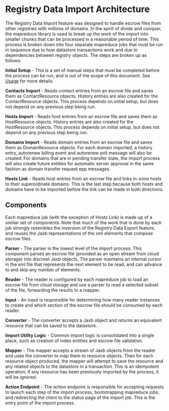 # Registry Data Import Architecture

The Registry Data Import feature was designed to handle escrow files from other registries
with millions of domains. In the spirit of divide and conquer, the mapreduce library
is used to break up the work of the import into smaller chunks that can be processed
in a reasonable period of time. This process is broken down into four separate mapreduce
jobs that must be run in sequence due to how datastore transactions work and due
to dependencies between registry objects. The steps are broken up as follows:

__Initial Setup__ - This is a set of manual steps that must be completed before the
process can be run, and is out of the scope of this document. See [Usage](./rde-import-usage.md)
for more details.

__Contacts Import__ - Reads contact entries from an escrow file and saves
them as ContactResource objects. History entries are also created for the ContactResource
objects. This process depends on initial setup, but does not depend on any previous
step being run.

__Hosts Import__ - Reads host entries from an escrow file and saves them as
HostResource objects. History entries are also created for the HostResource objects.
This process depends on initial setup, but does not depend on any previous step being run.

__Domains Import__ - Reads domain entries from an escrow file and saves them as DomainResource
objects. For each domain imported, a history entry, autorenew billing event and autorenew
poll message will also be created. For domains that are in pending transfer state, the
import process will also create future entities for automatic server approval in the same
fashion as domain transfer request epp messages.

__Hosts Link__ - Reads host entries from an escrow file and links in-zone hosts to their
superordinate domains. This is the last step because both hosts and domains have to be
imported before the link can be made in both directions.

## Components

Each mapreduce job (with the exception of Hosts Link) is made up of a similar set of components.
Note that much of the work that is done by each job strongly resembles the inversion of the
Registry Data Export feature, and reuses the Jaxb representations of the xml elements that
compose escrow files.

__Parser__ - The parser is the lowest level of the import process. This component parses
an escrow file (provided as an open stream from cloud storage) into discreet Jaxb objects.
The parser maintains an internal cursor in the xml file that represents the next element
to be read, and can advance to and skip any number of elements.

__Reader__ - The reader is configured by each mapreduce job to load an escrow file from
cloud storage and use a parser to read a selected subset of the file, forwarding the results
to a mapper.

__Input__ - An input is responsible for determining how many reader instances to create
and which section of the escrow file should be consumed by each reader.

__Converter__ - The converter accepts a Jaxb object and returns an equivalent resource
that can be saved to the datastore.

__Import Utility Logic__ - Common import logic is consolidated into a single place,
such as creation of index entities and escrow file validation.

__Mapper__ - The mapper accepts a stream of Jaxb objects from the reader and uses the
converter to map them to resource objects. Then for each resource object produced,
the mapper will attempt to save the resource and any related objects to the datastore
in a transaction. This is an idempotent operation; if any resource has been previously
imported by the process, it will be ignored.

__Action Endpoint__ - The action endpoint is responsible for accepting requests to launch
each step of the import process, bootstrapping mapreduce jobs, and redirecting the client
to the status page of the import job. This is the entry point of the import process.